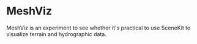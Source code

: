 # MeshViz

MeshViz is an experiment to see whether it's practical to use SceneKit to visualize terrain and hydrographic data.
